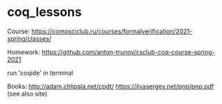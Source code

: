 # coq_lessons

Course:
https://compsciclub.ru/courses/formalverification/2021-spring/classes/


Homework:
https://github.com/anton-trunov/csclub-coq-course-spring-2021



run 'coqide' in terminal



Books:
http://adam.chlipala.net/cpdt/
https://ilyasergey.net/pnp/pnp.pdf  (see also site)
